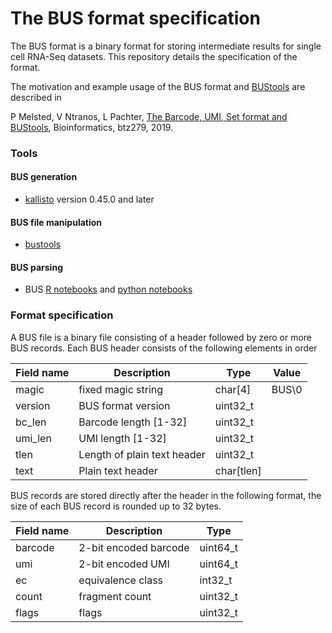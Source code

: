 # The BUS format specification

The BUS format is a binary format for storing intermediate results for single cell RNA-Seq datasets. This repository details the specification of the format.

The motivation and example usage of the BUS format and [BUStools]() are described in

P Melsted, V Ntranos, L Pachter, [The Barcode, UMI, Set format and BUStools](https://academic.oup.com/bioinformatics/advance-article/doi/10.1093/bioinformatics/btz279/5487510), Bioinformatics, btz279, 2019.


### Tools

#### BUS generation

- [kallisto](https://pachterlab.github.io/kallisto) version 0.45.0 and later

#### BUS file manipulation

- [bustools](https://github.com/BUStools/bustools)

#### BUS parsing

- BUS [R notebooks](https://github.com/BUStools/BUS_notebooks_R) and [python notebooks](https://github.com/BUStools/BUS_notebooks_python)

### Format specification

A BUS file is a binary file consisting of a header followed by zero or more BUS records. Each BUS header consists of the following elements in order

|Field name | Description | Type | Value |
|-----------|-------------|------|-------|
| magic | fixed magic string | char[4] | BUS\0 |
| version | BUS format version | uint32_t | |
| bc_len | Barcode length [1-32] | uint32_t | |
| umi_len | UMI length [1-32] | uint32_t | |
| tlen   | Length of plain text header | uint32_t | |
| text | Plain text header | char[tlen] |  |


BUS records are stored directly after the header in the following format, the size of each BUS record is rounded up to 32 bytes.

|Field name | Description | Type |
|-----------|-------------|------|
|barcode | 2-bit encoded barcode | uint64_t |
|umi | 2-bit encoded UMI | uint64_t |
|ec | equivalence class | int32_t |
| count| fragment count |   uint32_t
| flags| flags |   uint32_t |
